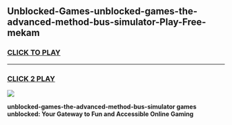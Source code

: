 
## Unblocked-Games-unblocked-games-the-advanced-method-bus-simulator-Play-Free-mekam
<h3>
<a href="https://premium76.site?title=unblocked-games-the-advanced-method-bus-simulator&ref=15A">CLICK TO PLAY</a></h3>
<hr>

<h3>
<a href="https://premium76.site?title=unblocked-games-the-advanced-method-bus-simulator&ref=15A">CLICK 2 PLAY</a>
  
</h3>

<a href="https://premium76.site?title=unblocked-games-the-advanced-method-bus-simulator&ref=15A"><img src="https://clearcache.store/games.png"></a>


**unblocked-games-the-advanced-method-bus-simulator games unblocked: Your Gateway to Fun and Accessible Online Gaming**

